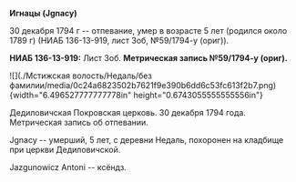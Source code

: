 **Игнацы (Jgnacy)**

30 декабря 1794 г -- отпевание, умер в возрасте 5 лет (родился около
1789 г) (НИАБ 136-13-919, лист 3об, №59/1794-у (ориг)).

**НИАБ 136-13-919:** Лист 3об. **Метрическая запись №59/1794-у (ориг).**

![](./Мстижская волость/Недаль/без фамилии/media/0c24a6823502b7621f9e390b6dd6c53fc613f2b7.png){width="6.496527777777778in"
height="0.6743055555555556in"}

Дедиловичская Покровская церковь. 30 декабря 1794 года. Метрическая
запись об отпевании.

Jgnacy -- умерший, 5 лет, с деревни Недаль, похоронен на кладбище при
церкви Дедиловичской.

Jazgunowicz Antoni -- ксёндз.
